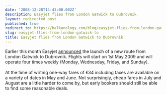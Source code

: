 ```yaml
---
date: '2008-12-28T14:43:00.002Z'
description: Easyjet flies from London Gatwick to Dubrovnik
layout: redirected_post
published: true
redirect_to: https://balkanology.com/blog/easyjet-flies-from-london-gatwick-to/
slug: easyjet-flies-from-london-gatwick-to
title: Easyjet flies from London Gatwick to Dubrovnik
---
```


Earlier this month Easyjet <a href="http://www.easyjet.com/EN/News/new_routes_gatwick_larnaca_naples_dubrovnik_santor.html">announced</a> the launch of a new route from London Gatwick to Dubrovnik. Flights will start on 1st May 2009 and will operate four times weekly (Monday, Wednesday, Friday, and Sunday). <br /><br />At the time of writing one-way fares of £34 including taxes are available on a variety of dates in May and June. Not surprisingly, cheap fares in July and August are a little harder to come by, but early bookers should still be able to find some reasonable deals.